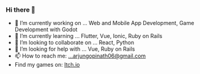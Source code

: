 ### Hi there 👋

- 🔭 I’m currently working on ... Web and Mobile App Development, Game Development with Godot
- 🌱 I’m currently learning ... Flutter, Vue, Ionic, Ruby on Rails
- 👯 I’m looking to collaborate on ... React, Python
- 🤔 I’m looking for help with ... Vue, Ruby on Rails
- 📫 How to reach me: ...arjungopinath06@gmail.com
- Find my games on: [Itch.io](arjun-gopinath.itch.io)
